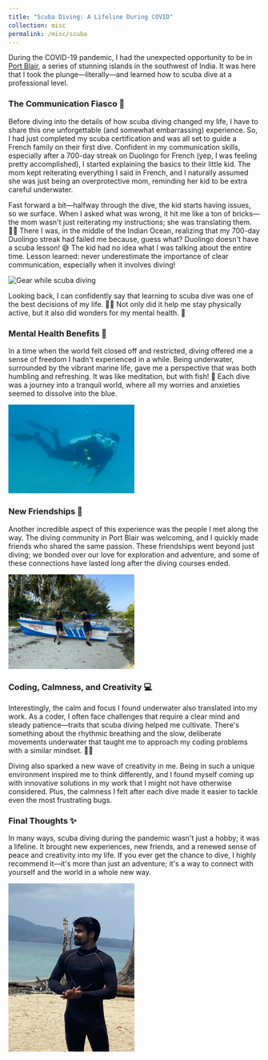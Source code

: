 ```yaml
---
title: "Scuba Diving: A Lifeline During COVID"
collection: misc
permalink: /misc/scuba
---
```


During the COVID-19 pandemic, I had the unexpected opportunity to be in [Port Blair](https://www.google.com/maps/place/Port+Blair), a series of stunning islands in the southwest of India. It was here that I took the plunge—literally—and learned how to scuba dive at a professional level.

### The Communication Fiasco 🤿

Before diving into the details of how scuba diving changed my life, I have to share this one unforgettable (and somewhat embarrassing) experience. So, I had just completed my scuba certification and was all set to guide a French family on their first dive. Confident in my communication skills, especially after a 700-day streak on Duolingo for French (yep, I was feeling pretty accomplished), I started explaining the basics to their little kid. The mom kept reiterating everything I said in French, and I naturally assumed she was just being an overprotective mom, reminding her kid to be extra careful underwater.

Fast forward a bit—halfway through the dive, the kid starts having issues, so we surface. When I asked what was wrong, it hit me like a ton of bricks—the mom wasn't just reiterating my instructions; she was translating them. 🤦‍♂️ There I was, in the middle of the Indian Ocean, realizing that my 700-day Duolingo streak had failed me because, guess what? Duolingo doesn't have a scuba lesson! 😅 The kid had no idea what I was talking about the entire time. Lesson learned: never underestimate the importance of clear communication, especially when it involves diving!

<img src="/images/scuba4.jpg" alt="Gear while scuba diving" style="width:50%;">

Looking back, I can confidently say that learning to scuba dive was one of the best decisions of my life. 🧜‍♂️ Not only did it help me stay physically active, but it also did wonders for my mental health. 🌊

### Mental Health Benefits 🌟

In a time when the world felt closed off and restricted, diving offered me a sense of freedom I hadn't experienced in a while. Being underwater, surrounded by the vibrant marine life, gave me a perspective that was both humbling and refreshing. It was like meditation, but with fish! 🐠 Each dive was a journey into a tranquil world, where all my worries and anxieties seemed to dissolve into the blue.

<img src="/images/scuba1.jpg" alt="Scuba Diving in Port Blair" style="width:50%;">

### New Friendships 🤝

Another incredible aspect of this experience was the people I met along the way. The diving community in Port Blair was welcoming, and I quickly made friends who shared the same passion. These friendships went beyond just diving; we bonded over our love for exploration and adventure, and some of these connections have lasted long after the diving courses ended.

<img src="/images/scuba2.jpg" alt="Diving Group Photo" style="width:50%;">

### Coding, Calmness, and Creativity 💻

Interestingly, the calm and focus I found underwater also translated into my work. As a coder, I often face challenges that require a clear mind and steady patience—traits that scuba diving helped me cultivate. There's something about the rhythmic breathing and the slow, deliberate movements underwater that taught me to approach my coding problems with a similar mindset. 🧘‍♂️

Diving also sparked a new wave of creativity in me. Being in such a unique environment inspired me to think differently, and I found myself coming up with innovative solutions in my work that I might not have otherwise considered. Plus, the calmness I felt after each dive made it easier to tackle even the most frustrating bugs.

### Final Thoughts ✨

In many ways, scuba diving during the pandemic wasn't just a hobby; it was a lifeline. It brought new experiences, new friends, and a renewed sense of peace and creativity into my life. If you ever get the chance to dive, I highly recommend it—it's more than just an adventure; it's a way to connect with yourself and the world in a whole new way.

<img src="/images/scuba3.jpg" alt="Underwater Scenery" style="width:50%;">
